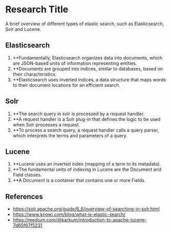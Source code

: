 # Research Title

A brief overview of different types of elastic search, such as Elasticsearch, Solr and Lucene.

## Elasticsearch

1. **Fundamentally, Elasticsearch organizes data into documents, which are JSON-based units of information representing entities.
2. **Documents are grouped into indices, similar to databases, based on their characteristics. 
3. **Elasticsearch uses inverted indices, a data structure that maps words to their document locations for an efficient search.

## Solr

1. **The search query in solr is processed by a request handler.
2. **A request handler is a Solr plug-in that defines the logic to be used when Solr processes a request.
3. **To process a search query, a request handler calls a query parser, which interprets the terms and parameters of a query.

## Lucene

1. **Lucene uses an inverted index (mapping of a term to its metadata).
2. **The fundamental units of indexing in Lucene are the Document and Field classes.
3. **A Document is a container that contains one or more Fields.

## References

- https://solr.apache.org/guide/6_6/overview-of-searching-in-solr.html
- https://www.knowi.com/blog/what-is-elastic-search/
- https://medium.com/@karkum/introduction-to-apache-lucene-7d65f67f5231
